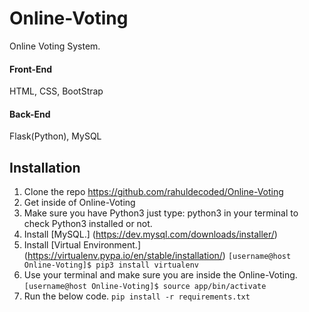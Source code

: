# Online-Voting
Online Voting System.
#### Front-End
HTML, CSS, BootStrap

#### Back-End
Flask(Python), MySQL

## Installation
1. Clone the repo https://github.com/rahuldecoded/Online-Voting
2. Get inside of Online-Voting
3. Make sure you have Python3
just type: python3 in your terminal to check Python3 installed or not.
4. Install [MySQL.] (https://dev.mysql.com/downloads/installer/)
5. Install [Virtual Environment.] (https://virtualenv.pypa.io/en/stable/installation/)
`[username@host Online-Voting]$ pip3 install virtualenv`
6. Use your terminal and make sure you are inside the Online-Voting.
`[username@host Online-Voting]$ source app/bin/activate`
7. Run the below code.
`pip install -r requirements.txt`
